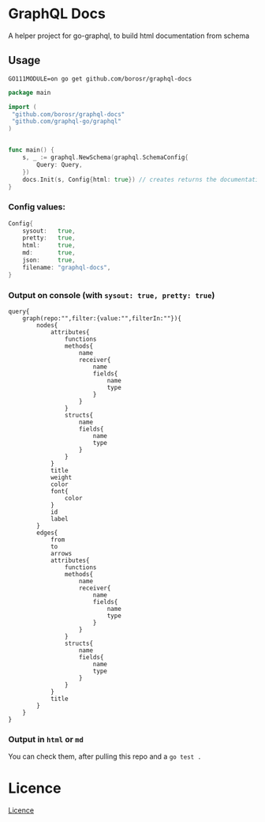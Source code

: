 # GraphQL Docs
A helper project for go-graphql, to build html documentation from schema

## Usage
`GO111MODULE=on go get github.com/borosr/graphql-docs`

```go
package main

import (
 "github.com/borosr/graphql-docs"
 "github.com/graphql-go/graphql"
)


func main() {
    s, _ := graphql.NewSchema(graphql.SchemaConfig{
        Query: Query,
    })
    docs.Init(s, Config{html: true}) // creates returns the documentation's content
}
```
### Config values:
```go
Config{
    sysout:   true,
    pretty:   true,
    html:     true,
    md:       true,
    json:     true,
    filename: "graphql-docs",
}
```

### Output on console (with `sysout: true, pretty: true`)
```text
query{
	graph(repo:"",filter:{value:"",filterIn:""}){
		nodes{
			attributes{
				functions
				methods{
					name
					receiver{
						name
						fields{
							name
							type
						}
					}
				}
				structs{
					name
					fields{
						name
						type
					}
				}
			}
			title
			weight
			color
			font{
				color
			}
			id
			label
		}
		edges{
			from
			to
			arrows
			attributes{
				functions
				methods{
					name
					receiver{
						name
						fields{
							name
							type
						}
					}
				}
				structs{
					name
					fields{
						name
						type
					}
				}
			}
			title
		}
	}
}
```
### Output in `html` or `md`
You can check them, after pulling this repo and a `go test .`
# Licence
[Licence](LICENCE)

